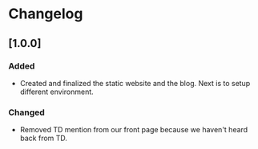# Changelog

## [1.0.0] 
### Added 
- Created and finalized the static website and the blog. Next is to setup different environment.

### Changed
- Removed TD mention from our front page because we haven't heard back from TD.